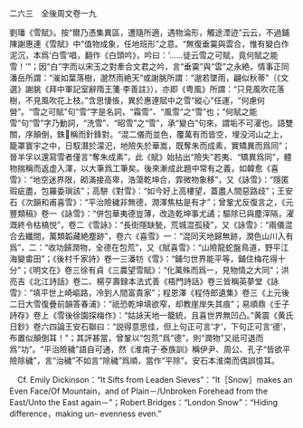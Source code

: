 二六三　全後周文卷一九

劉璠《雪賦》。按“爾乃憑集異區，遭隨所適，遇物淪形，觸途湮迹”云云，不過鋪陳謝惠連《雪賦》中“值物成象，任地班形”之意。“無復垂霙與雲合，惟有變白作泥沉，本爲‘白雪’唱，翻作《白頭吟》，吟曰：‘……徒云雪之可賦，竟何賦之能雪！’”；因“白”字而以宋玉之對牽合文君之吟，言“垂霙”與“雲”之永絶，情事正同潘岳所謂：“漼如葉落樹，邈然雨絶天”或謝朓所謂：“邈若墜雨，翩似秋蒂”（《文選》謝朓《拜中軍記室辭隋王箋·李善註》），亦即《粤風》所謂：“只見風吹花落樹，不見風吹花上枝。”含思悽悵，異於惠連賦中之雪“縱心”任運，“何慮何營”。“雪之可賦”句“雪”字是名詞，“霜雪”、“風雪”之“雪”也；“何賦之能雪”句“雪”字乃動詞，“洗雪”、“昭雪”之“雪”，承“變白”句來，謂垢不可濯也。語雙關，序顛倒，銖𨨄稱而針鋒對。“混二儀而並色，覆萬有而皆空，埋没河山之上，籠罩寰宇之中，日馭潛於濛汜，地險失於華嵩，既奪朱而成素，實矯異而爲同”；晉羊孚以還寫雪者僅言“奪朱成素”，此《賦》始拈出“險失”若夷、“矯異爲同”，體物揣稱而返虚入渾，以大筆爲工筆矣。後來漸成此題中常有之義，如韓愈《喜雪》：“地空迷界限，砌滿接高卑，浩蕩乾坤合，霏微物象移”，又《詠雪》：“隱匿瑕疵盡，包羅委瑣該”；高駢《對雪》：“如今好上高樓望，蓋盡人間惡路歧”；王安石《次韻和甫喜雪》：“平治險穢非無德，潤澤焦枯是有才”；曾鞏尤反復言之，《元豐類稿》卷一《詠雪》：“併包華夷德豈薄，改造乾坤事尤譎；驅除已與塵滓隔，濯溉終令枯槁悦”，卷二《雪詠》：“長街隱缺甃，荒城混孤稜”，又《詠雪》：“兩儀混合去纖間，萬類韜藏絶塵跡”，卷六《喜雪》一：“混同天地歸無跡，潤色山川入有爲”，二：“收功歸潤物，全德在包荒”，又《賦喜雪》：“山險龍蛇盤鳥道，野平江海變畬田”；《後村千家詩》卷一三潘牥《雪》：“鋪匀世界能平等，鋪住梅花得十分”；《明文在》卷三徐有貞《三農望雪賦》：“化萬殊而爲一，見物情之大同”；洪亮吉《北江詩話》卷二、楊亨壽録本法式善《梧門詩話》卷三皆稱英夢堂《詠雪》：“填平世上崎嶇路，冷到人間富貴家”；程恩澤《程侍郎遺集》卷三《上元後二日大雪復疊前韻答春浦》：“祇恐乾坤填欲窄，却教崖岸失其痕”；易順鼎《壬子詩存》卷上《雪後徐園探梅作》：“姑詠天地一籠統，且喜世界無凹凸。”黄震《黄氏日鈔》卷六四論王安石聯曰：“説得意思佳，但上句正可言‘才’，下句正可言‘德’，布置似顛倒耳！”；其評甚當，曾鞏以“包荒”爲“德”，則“潤物”又祇可退而爲“功”。“平治險穢”語自可通，然《淮南子·泰族訓》稱伊尹、周公、孔子“皆欲平險除穢”，言“治穢”不如言“除穢”爲順，當作“平除”。安石本淮南而偶誤憶耳。











　Cf. Emily Dickinson：“It Sifts from Leaden Sieves”：“It［Snow］makes an Even Face/Of Mountain，and of Plain－/Unbroken Forehead from the East/Unto the East again－”；Robert Bridges：“London Snow”：“Hiding difference，making un-
evenness even.”